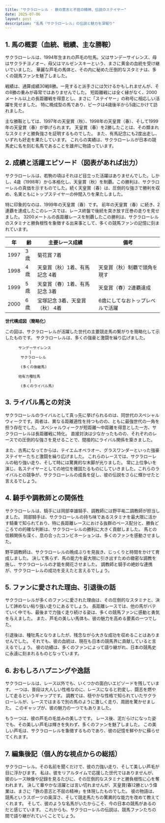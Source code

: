 ```yaml
---
title: "サクラローレル - 鉄の意志と不屈の精神、伝説のステイヤー"
date: 2025-07-06
layout: post
description: "名馬『サクラローレル』の伝説と魅力を深堀り"
---
```


## 1. 馬の概要（血統、戦績、主な勝鞍）

サクラローレルは、1994年生まれの芦毛の牡馬。父はサンデーサイレンス、母はサクラチヨノオー、母父はマルゼンスキーという、まさに黄金の血統を受け継いでいました。  華麗な芦毛の馬体と、その内に秘めた圧倒的なスタミナは、多くの競馬ファンを魅了しました。

戦績は、通算成績30戦8勝。一見すると派手さには欠けるかもしれませんが、その8勝の重みが尋常ではありませんでした。  短距離戦には全く縁がなく、2000メートル以上の長距離戦を得意とし、まさに「ステイヤー」の称号に相応しい活躍を見せました。  特に晩成型の馬であり、ピークは4歳後半から5歳にかけて訪れました。

主な勝鞍としては、1997年の天皇賞（秋）、1998年の天皇賞（春）、そして1999年の天皇賞（春）が挙げられます。  天皇賞（春）を2勝したことは、その類まれなスタミナと勝負強さを証明するものでした。  また、有馬記念にも2度出走し、いずれも好走を果たしています。  これらの実績は、サクラローレルが日本の競馬史に名を刻む名馬であることを雄弁に物語っています。


## 2. 成績と活躍エピソード（図表があれば出力）

サクラローレルは、若駒の頃はそれほど目立った活躍はありませんでした。しかし、4歳（1998年）から本格化し、天皇賞（秋）を制覇。この勝利は、サクラローレルの真価を示すものでした。続く天皇賞（春）は、圧倒的な強さで勝利を収め、名実ともにトップステイヤーの仲間入りを果たしました。

特に印象的なのは、1999年の天皇賞（春）です。  前年の天皇賞（春）に続き、2連覇を達成したこのレースでは、レース終盤で後続を突き放す圧巻の走りを見せました。  3200メートルの長距離レースを制覇したこの勝利は、サクラローレルのスタミナと勝負根性を象徴する出来事として、多くの競馬ファンの記憶に刻まれています。

| 年 | 齢 | 主要レース成績 | 備考 |
|---|---|---|---|
| 1997 | 3歳 | 菊花賞 7着 |  |
| 1998 | 4歳 | 天皇賞（秋）1着、有馬記念 4着 | 天皇賞（秋）制覇で頭角を現す |
| 1999 | 5歳 | 天皇賞（春）1着、有馬記念 3着 | 天皇賞（春）2連覇達成 |
| 2000 | 6歳 | 宝塚記念 3着、天皇賞（秋） 4着 | 6歳にしてなおトップレベルで活躍 |


**世代構成図（簡略化）**

この図は、サクラローレルが活躍した世代の主要競走馬の繋がりを簡略化して示したものです。  サクラローレルは、多くの強豪と激闘を繰り広げました。


```
      サンデーサイレンス
           |
       サクラローレル
           |
       (多くの後継馬)

      他有力種牡馬
           |
       (多くのライバル馬)
```


## 3. ライバル馬との対決

サクラローレルのライバルとして真っ先に挙げられるのは、同世代のスペシャルウィークです。両者は、異なる距離適性を持つものの、ともに最強世代の一角を担う存在でした。  スペシャルウィークが短距離～中距離を得意とした一方、サクラローレルは長距離戦に特化。  直接対決は少なかったものの、それぞれのレースでの圧倒的な強さを見せることで、間接的にライバル関係を築きました。

また、古馬になってからは、テイエムオペラオー、グラスワンダーといった強豪ステイヤーたちと激闘を繰り広げました。  これらのレースでは、サクラローレルの粘り強い走り、そして時には驚異的な末脚が光りました。  常に上位争いを演じ、名ステイヤーとしての地位を確固たるものにしていきました。これらのライバルとの競争が、サクラローレルの成長を促し、彼の伝説をさらに輝かせたと言えるでしょう。


## 4. 騎手や調教師との関係性

サクラローレルは、騎手には岡部幸雄騎手、調教師には野平祐二調教師が担当しました。  岡部騎手は、サクラローレルの持ち味であるスタミナを最大限に活かす騎乗で知られており、特に長距離レースにおける抜群のペース配分と、勝負どころでの的確な判断は、サクラローレルの勝利に大きく貢献しました。  馬との信頼関係も深く、息の合ったコンビネーションは、多くのファンを感動させました。

野平調教師は、サクラローレルの晩成ぶりを見抜き、じっくりと時間をかけて育成しました。  決して焦らず、馬の能力を最大限に引き出すための緻密な調教を施し、サクラローレルの才能を開花させました。  調教師と騎手の絶妙な連携が、サクラローレルの成功を支えたと言えるでしょう。


## 5. ファンに愛された理由、引退後の話

サクラローレルが多くのファンに愛された理由は、その圧倒的なスタミナと、決して諦めない粘り強い走りにあるでしょう。  長距離レースでは、他の馬がバテていく中でも、最後まで力強く走り続ける姿は、多くの競馬ファンに感動と勇気を与えました。  また、芦毛の美しい馬体も、彼の魅力を高める要素の一つでした。

引退後は、種牡馬となりましたが、残念ながら大きな成功を収めることはありませんでした。  それでも、彼の血統は、現在も日本の競馬界に貢献していると言えるでしょう。  彼の功績は、多くのファンによって語り継がれ、日本の競馬史に永遠に刻まれるものとなっています。


## 6. おもしろハプニングや逸話

サクラローレルは、レース以外でも、いくつかの面白いエピソードを残しています。  一つは、普段は大人しい性格なのに、レースになると豹変し、闘志を燃やして走るというギャップです。  調教では、穏やかな性格で知られていたサクラローレルが、レースではまるで別の馬のように激しく走り、周囲を驚かせました。  このギャップが、彼の魅力の一つでもありました。

もう一つは、彼の芦毛の毛並みの美しさです。  レース後、泥だらけになった姿でも、その美しい芦毛は輝きを失わず、多くのファンを魅了しました。  この美しい芦毛は、サクラローレルを象徴するものであり、彼の記憶を鮮やかに蘇らせてくれます。


## 7. 編集後記（個人的な視点からの総括）

サクラローレル。その名前を聞くだけで、彼の力強い走り、そして美しい芦毛が目に浮かびます。  私は、彼をリアルタイムで応援した世代ではありませんが、彼のレース映像や記録を見るたびに、その圧倒的なスタミナと勝負根性に心を奪われます。  決して華やかな活躍とは言い切れませんが、天皇賞(春)2勝という偉業は、まさに「鉄の意志と不屈の精神」を体現したものでした。  彼の物語は、競馬というスポーツの奥深さ、そして競走馬たちの驚異的な能力を改めて教えてくれます。  そして、彼のような名馬がいたからこそ、今の日本の競馬があるのだと感じています。  これからも、サクラローレルの伝説は、競馬ファンたちの間で語り継がれていくことでしょう。
